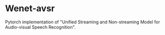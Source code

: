 # Wenet-avsr
Pytorch implementation of "Unified Streaming and Non-streaming Model for Audio-visual Speech Recognition".
